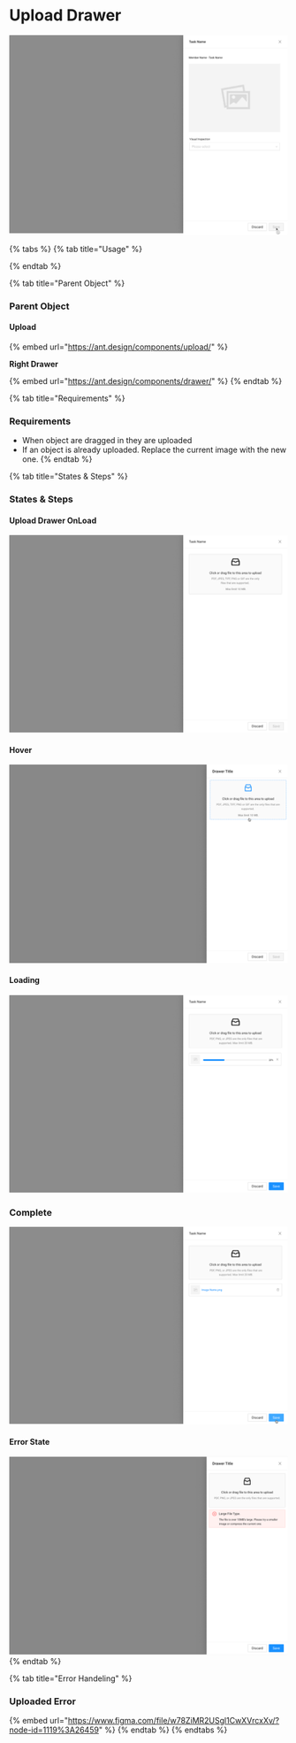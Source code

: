 # Upload Drawer

![](../../.gitbook/assets/verfiy-onload.png)

{% tabs %}
{% tab title="Usage" %}

{% endtab %}

{% tab title="Parent Object" %}
### Parent Object

#### Upload

{% embed url="https://ant.design/components/upload/" %}

**Right Drawer**

{% embed url="https://ant.design/components/drawer/" %}
{% endtab %}

{% tab title="Requirements" %}
### Requirements

* When object are dragged in they are uploaded
* If an object is already uploaded. Replace the current image with the new one.
{% endtab %}

{% tab title="States & Steps" %}
### States & Steps

#### Upload Drawer OnLoad

![](../../.gitbook/assets/side-drawer-upload.png)

#### Hover

![](../../.gitbook/assets/sidedrawer-hover.png)

#### Loading

![](../../.gitbook/assets/side-drawer-upload-loading.png)

### Complete

![](../../.gitbook/assets/side-drawer-upload-complete.png)

#### Error State

![](../../.gitbook/assets/side-drawer-upload-error-state.png)
{% endtab %}

{% tab title="Error Handeling" %}
### Uploaded Error

{% embed url="https://www.figma.com/file/w78ZiMR2USgl1CwXVrcxXv/?node-id=1119%3A26459" %}
{% endtab %}
{% endtabs %}











